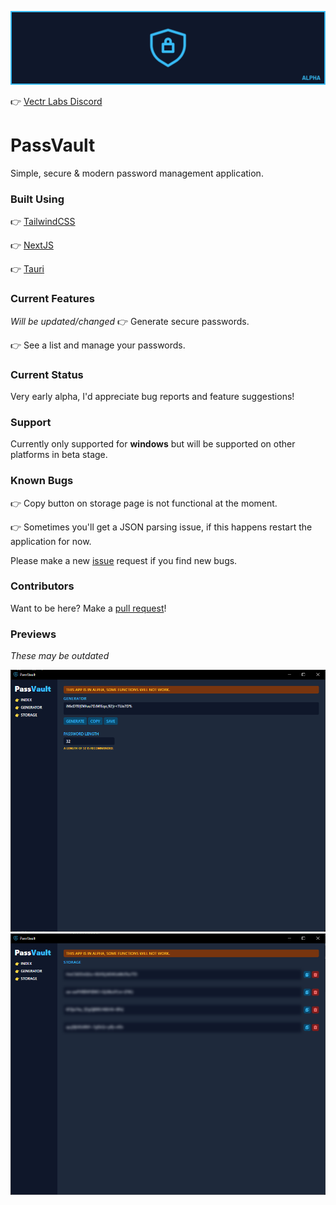 ![Banner](/assets/banner_logo.png)

👉 [Vectr Labs Discord](https://discord.gg/wVYCMYsZ2K)

# PassVault
Simple, secure &amp; modern password management application.

### Built Using
👉 [TailwindCSS](https://tailwindcss.com/)

👉 [NextJS](https://nextjs.org/)

👉 [Tauri](https://tauri.app/)

### Current Features
*Will be updated/changed*
👉 Generate secure passwords.

👉 See a list and manage your passwords.

### Current Status
Very early alpha, I'd appreciate bug reports and feature suggestions!

### Support
Currently only supported for **windows** but will be supported on other platforms in beta stage.

### Known Bugs
👉 Copy button on storage page is not functional at the moment.

👉 Sometimes you'll get a JSON parsing issue, if this happens restart the application for now.

Please make a new [issue](https://github.com/Vectr-Labs/PassVault/issues) request if you find new bugs.

### Contributors
Want to be here? Make a [pull request](https://github.com/Vectr-Labs/PassVault/pulls)!

### Previews
*These may be outdated*

![Generator](/assets/passvault-alpha_generator.png)
![Generator](/assets/passvault-alpha_storage.png)
